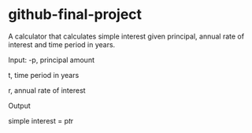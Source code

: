 # github-final-project

A calculator that calculates simple interest given principal, annual rate of interest and time period in years.

Input:
  -p, principal amount
   
   t, time period in years
   
   r, annual rate of interest
   
Output

   simple interest = p*t*r

